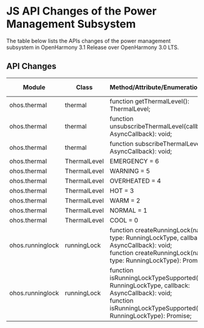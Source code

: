 # JS API Changes of the Power Management Subsystem

The table below lists the APIs changes of the power management subsystem in OpenHarmony 3.1 Release over OpenHarmony 3.0 LTS.

## API Changes

| Module| Class| Method/Attribute/Enumeration/Constant| Change Type|
|---|---|---|---|
| ohos.thermal | thermal | function getThermalLevel(): ThermalLevel; | Added|
| ohos.thermal | thermal | function unsubscribeThermalLevel(callback?: AsyncCallback<void>): void; | Added|
| ohos.thermal | thermal | function subscribeThermalLevel(callback: AsyncCallback<ThermalLevel>): void; | Added|
| ohos.thermal | ThermalLevel | EMERGENCY = 6 | Added|
| ohos.thermal | ThermalLevel | WARNING = 5 | Added|
| ohos.thermal | ThermalLevel | OVERHEATED = 4 | Added|
| ohos.thermal | ThermalLevel | HOT = 3 | Added|
| ohos.thermal | ThermalLevel | WARM = 2 | Added|
| ohos.thermal | ThermalLevel | NORMAL = 1 | Added|
| ohos.thermal | ThermalLevel | COOL = 0 | Added|
| ohos.runninglock | runningLock | function createRunningLock(name: string, type: RunningLockType, callback: AsyncCallback<RunningLock>): void;<br>function createRunningLock(name: string, type: RunningLockType): Promise<RunningLock>; | Added|
| ohos.runninglock | runningLock | function isRunningLockTypeSupported(type: RunningLockType, callback: AsyncCallback<boolean>): void;<br>function isRunningLockTypeSupported(type: RunningLockType): Promise<boolean>; | Added|
